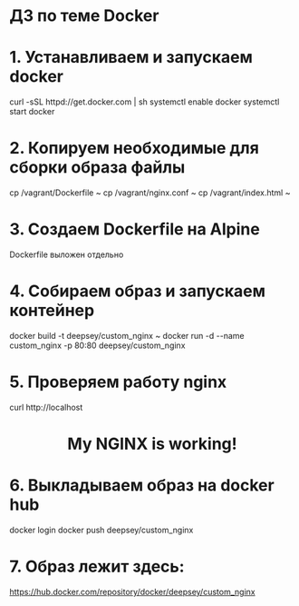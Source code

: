 # ДЗ по теме Docker

# 1. Устанавливаем и запускаем docker

curl -sSL httpd://get.docker.com | sh
systemctl enable docker
systemctl start docker

# 2. Копируем необходимые для сборки образа файлы

cp /vagrant/Dockerfile ~
cp /vagrant/nginx.conf ~
cp /vagrant/index.html ~

# 3. Создаем Dockerfile на Alpine

Dockerfile выложен отдельно

# 4. Собираем образ и запускаем контейнер

docker build -t deepsey/custom_nginx ~
docker run -d --name custom_nginx -p 80:80 deepsey/custom_nginx

# 5. Проверяем работу nginx

curl http://localhost

<center><H1>My NGINX is working!</H1></center>


# 6. Выкладываем образ на docker hub 

docker login
docker push deepsey/custom_nginx

# 7. Образ лежит здесь:

https://hub.docker.com/repository/docker/deepsey/custom_nginx
